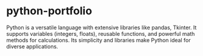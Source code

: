 # python-portfolio
Python is a versatile language with extensive libraries like pandas, Tkinter. It supports variables (integers, floats), reusable functions, and powerful math methods for calculations. Its simplicity and libraries make Python ideal for diverse applications.
